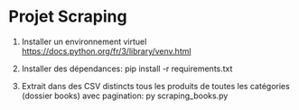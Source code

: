 # Projet Scraping

1) Installer un environnement virtuel
https://docs.python.org/fr/3/library/venv.html

2) Installer des dépendances: 
pip install -r requirements.txt

3) Extrait dans des CSV distincts tous les produits de toutes les catégories (dossier books) avec pagination: 
py scraping_books.py